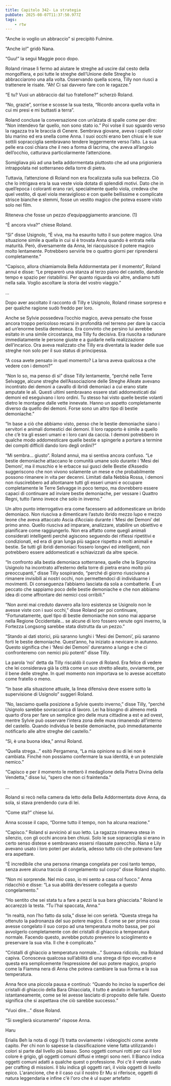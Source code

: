 ```yaml
---
title: Capitolo 342- La strategia
pubDate: 2025-08-07T11:37:50.977Z
tags:
    - rtw
---
```











“Anche io voglio un abbraccio” si precipitò Fulmine.


“Anche io!” gridò Nana.


“Guu!” la seguì Maggie poco dopo.


Roland rimase lì fermo ad aiutare le streghe ad uscire dal cesto della mongolfiera, e poi tutte le streghe dell’Unione delle Streghe lo abbracciarono una alla volta. Osservando quella scena, Tilly non riuscì a trattenere le risate. “Ah! Ci sai davvero fare con le ragazze.”


“E tu? Vuoi un abbraccio dal tuo fratellone?” scherzò Roland.


“No, grazie”, sorrise e scosse la sua testa, “Ricordo ancora quella volta in cui mi presi e mi buttasti a terra”.


Roland concluse la conversazione con un’alzata di spalle come per dire: “Non intendevo far quello, non sono stato io.” Poi volse il suo sguardo verso la ragazza tra le braccia di Cenere. Sembrava giovane, aveva i capelli color blu marino ed era snella come Anna. I suoi occhi erano ben chiusi e le sue sottili sopracciglia sembravano tendere leggermente verso l’alto. La sua pelle era così chiara che il neo a forma di lacrima, che aveva all’angolo dell’occhio, catturava particolarmente l’attenzione.


Somigliava più ad una bella addormentata piuttosto che ad una prigioniera intrappolata nel sotterraneo della torre di pietra.


Tuttavia, l’attenzione di Roland non era focalizzata sulla sua bellezza. Ciò che lo intrigava era la sua veste viola dotata di splendidi motivi. Dato che in quell’epoca i coloranti erano rari, specialmente quello viola, credeva che quel vestito, di quel viola meraviglioso e con quelle bellissime e complicate strisce bianche e stemmi, fosse un vestito magico che poteva essere visto solo nei film.


Riteneva che fosse un pezzo d’equipaggiamento arancione.  (1)


“Ѐ ancora viva?” chiese Roland.


“Sì” disse Usignolo, “Ѐ viva, ma ha esaurito tutto il suo potere magico. Una situazione simile a quella in cui si è trovata Anna quando è entrata nella maturità. Però, diversamente da Anna, lei riacquisisce il potere magico molto lentamente. Potrebbero servirle tre o quattro giorni per riprendersi completamente.”


“Capisco, allora chiamiamola Bella Addormentata per il momento”, Roland annuì e disse: “Le preparerò una stanza al terzo piano del castello, dandole tempo e spazio per ristabilirsi. Per quanto riguarda voi altre, andiamo tutti nella sala. Voglio ascoltare la storia del vostro viaggio.”


...


Dopo aver ascoltato il racconto di Tilly e Usignolo, Roland rimase sorpreso e per qualche ragione sudò freddo per loro.


Anche se Sylvie possedeva l’occhio magico, aveva pensato che fosse ancora troppo pericoloso recarsi in profondità nel terreno per dare la caccia ad un’enorme bestia demoniaca. Era convinto che persino lui avrebbe esitato in una simile circostanza, ma Tilly fu decisiva. Era riuscita a radunare immediatamente le persone giuste e a guidarle nella realizzazione dell’incarico. Ora aveva realizzato che Tilly era diventata la leader delle sue streghe non solo per il suo status di principessa.


“A cosa avete pensato in quel momento? La larva aveva qualcosa a che vedere con i demoni?”


“Non lo so, ma penso di sì” disse Tilly lentamente, “perché nelle Terre Selvagge, alcune streghe dell’Associazione delle Streghe Alleate avevano incontrato dei demoni a cavallo di ibridi demoniaci a cui erano state amputate le ali. Questi ultimi sembravano essere stati addomesticati dai demoni ed eseguivano i loro ordini. Tu stesso hai visto quelle bestie volanti dietro le montagne dalle vette innevate. Hanno un aspetto completamente diverso da quello dei demoni. Forse sono un altro tipo di bestie demoniache.”


“In base a ciò che abbiamo visto, penso che le bestie demoniache siano i servitori e animali domestici dei demoni. Il loro rapporto è simile a quello che c’è tra gli esseri umani e i loro cani da caccia. I demoni potrebbero in qualche modo addomesticare quelle bestie e spingerle a portare a termine dei compiti difficili dando loro degli ordini?”


“Mi sembra… giusto”. Roland annuì, ma si sentiva ancora confuso. “Le bestie demoniache attaccano le comunità umane solo durante i ‘Mesi dei Demoni’, ma il muschio e le erbacce sui gusci delle Bestie d’Assedio suggeriscono che non vivono solamente un mese e che probabilmente possono rimanere in vita per decenni. Limitati dalla Nebbia Rossa, i demoni non riuscirebbero ad allontanare tutti gli esseri umani e occupare completamente le Terre Selvagge in poco tempo, ma dovrebbero essere capaci di continuare ad inviare bestie demoniache, per vessare i Quattro Regni, tutto l’anno invece che solo in inverno.”


Un altro punto interrogativo era come facessero ad addomesticare un ibrido demoniaco. Non riusciva a dimenticare l’astuto ibrido mezzo lupo e mezzo leone che aveva attaccato Ascia d’Acciaio durante i ‘Mesi dei Demoni’ del primo anno. Quello riusciva ad imparare, analizzare, stabilire un obiettivo e pianificare come raggiungerlo. Non era affatto come quegli animali considerati intelligenti perché agiscono seguendo dei riflessi ripetitivi e condizionati, ed era di gran lunga più sagace rispetto a molti animali e bestie. Se tutti gli ibridi demoniaci fossero longevi ed intelligenti, non potrebbero essere addomesticati e schiavizzati da altre specie.


“In confronto alla bestia demoniaca sotterranea, quelle che la Signorina Usignolo ha incontrato all’esterno della torre di pietra erano molto più preoccupanti,” disse Tilly sospirando, “perché di giorno riuscivano a rimanere invisibili ai nostri occhi, non permettendoci di individuarne i movimenti. Di conseguenza l’abbiamo lasciata da sola a combatterle. Ѐ un peccato che sappiamo poco delle bestie demoniache e che non abbiamo idea di come affrontare dei nemici così orribili.”


“Non avrei mai creduto davvero alla loro esistenza se Usignolo non le avesse viste con i suoi occhi,” disse Roland per poi continuare, “Fortunatamente, quel tipo di bestie demoniache non sono mai apparse nella Regione Occidentale… se alcune di loro fossero venute ogni inverno, la Fortezza Longsong sarebbe stata distrutta da un pezzo.”


“Stando ai dati storici, più saranno lunghi i ‘Mesi dei Demoni’, più saranno forti le bestie demoniache. Quest’anno, ha iniziato a nevicare in autunno. Questo significa che i ‘Mesi dei Demoni’ dureranno a lungo e che ci confronteremo con nemici più potenti” disse Tilly.


La parola ‘noi’ detta da Tilly riscaldò il cuore di Roland. Era felice di vedere che lei considerava già la città come un suo stretto alleato, ovviamente, per il bene delle streghe. In quel momento non importava se lo avesse accettato come fratello o meno.


“In base alla situazione attuale, la linea difensiva deve essere sotto la supervisione di Usignolo” suggerì Roland.


“No, lasciamo quella posizione a Sylvie questo inverno,” disse Tilly, “perché Usignolo sarebbe sovraccarica di lavoro. Lei ha bisogno di almeno metà quarto d’ora per fare un semplice giro delle mura cittadine a est e ad ovest, mentre Sylvie può osservare l’intera zona delle mura rimanendo all’interno del castello. Quando individua le bestie demoniache, può immediatamente notificarlo alle altre streghe del castello.”


“Sì, è una buona idea,” annuì Roland.


“Quella strega…” esitò Pergamena, “La mia opinione su di lei non è cambiata. Finché non possiamo confermare la sua identità, è un potenziale nemico.”


“Capisco e per il momento le metterò il medaglione della Pietra Divina della Vendetta,” disse lui, “spero che non ci fraintenda.”


…


Roland si recò nella camera da letto della Bella Addormentata dove Anna, da sola, si stava prendendo cura di lei.


“Come sta?” chiese lui.


Anna scosse il capo, “Dorme tutto il tempo, non ha alcuna reazione.”


“Capisco.” Roland si avvicinò al suo letto. La ragazza rimaneva stesa in silenzio, con gli occhi ancora ben chiusi. Solo le sue sopracciglia si erano in certo senso distese e sembravano essersi rilassate parecchio. Nana e Lily avevano usato i loro poteri per aiutarla, adesso tutto ciò che potevano fare era aspettare.


“Ѐ incredibile che una persona rimanga congelata per così tanto tempo, senza avere alcuna traccia di congelamento sul corpo” disse Roland stupito.


“Non mi sorprende. Nel mio caso, io mi sento a casa col fuoco.” Anna ridacchiò e disse: “La sua abilità dev’essere collegata a questo congelamento.”


“Ho sentito che sei stata tu a fare a pezzi la sua bara ghiacciata.” Roland le accarezzò la testa. “Tu l’hai spaccata, Anna.”


“In realtà, non l’ho fatto da sola,” disse lei con serietà. “Questa strega ha ottenuto la padronanza del suo potere magico. Ѐ come se per prima cosa avesse congelato il suo corpo ad una temperatura molto bassa, per poi avvolgerlo completamente con dei cristalli di ghiaccio a temperatura normale. Facendo questo, avrebbe potuto prevenire lo scioglimento e preservare la sua vita. Il che è complicato.”


“Cristalli di ghiaccio a temperatura normale…” Suonava ridicolo, ma Roland capiva. Conosceva qualcosa sull’abilità di una strega di tipo evocativo e questa era semplicemente l’espressione del suo potere magico, proprio come la Fiamma nera di Anna che poteva cambiare la sua forma e la sua temperatura.


Anna fece una piccola pausa e continuò: “Quando ho inciso la superfice dei cristalli di ghiaccio della Bara Ghiacciata, il tutto è andato in frantumi istantaneamente, come se lei avesse lasciato di proposito delle falle. Questo significa che si aspettava che ciò sarebbe successo.”


“Vuoi dire…” disse Roland.


“Si sveglierà sicuramente” rispose Anna.


Haru


 


 Erialis Beh la nota di oggi (1) tratta ovviamente i videogiochi come avrete capito. Per chi non lo sapesse la classificazione viene fatta utilizzando i colori si parte dal livello più basso. Sono oggetti comuni rotti per cui il loro colore è grigio, gli oggetti comuni diffusi e integri sono neri. Il Bianco indica oggetti comuni adatti a qualche quest o professione. Poi c'è il verde usato per crafting di missioni. Il blu indica gli oggetti rari, il viola oggetti di livello epico. L'arancione, che è il caso cui il nostro Er Mu si riferisce, oggetti di natura leggendaria e infine c'è l'oro che è ul super artefatto
                                


                                



